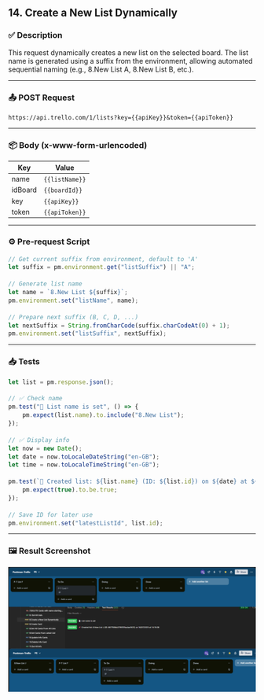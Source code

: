 
## 14. Create a New List Dynamically

### ✅ Description
This request dynamically creates a new list on the selected board. The list name is generated using a suffix from the environment, allowing automated sequential naming (e.g., 8.New List A, 8.New List B, etc.).

---

### 📤 POST Request
```
https://api.trello.com/1/lists?key={{apiKey}}&token={{apiToken}}
```

---

### 📦 Body (x-www-form-urlencoded)
| Key      | Value           |
|----------|------------------|
| name     | `{{listName}}`   |
| idBoard  | `{{boardId}}`    |
| key      | `{{apiKey}}`     |
| token    | `{{apiToken}}`   |

---

### ⚙️ Pre-request Script
```javascript
// Get current suffix from environment, default to 'A'
let suffix = pm.environment.get("listSuffix") || "A";

// Generate list name
let name = `8.New List ${suffix}`;
pm.environment.set("listName", name);

// Prepare next suffix (B, C, D, ...)
let nextSuffix = String.fromCharCode(suffix.charCodeAt(0) + 1);
pm.environment.set("listSuffix", nextSuffix);
```

---

### 📥 Tests
```javascript
let list = pm.response.json();

// ✅ Check name
pm.test("📄 List name is set", () => {
    pm.expect(list.name).to.include("8.New List");
});

// ✅ Display info
let now = new Date();
let date = now.toLocaleDateString("en-GB");
let time = now.toLocaleTimeString("en-GB");

pm.test(`📌 Created list: ${list.name} (ID: ${list.id}) on ${date} at ${time}`, () => {
    pm.expect(true).to.be.true;
});

// Save ID for later use
pm.environment.set("latestListId", list.id);
```

---

### 🖼️ Result Screenshot

![Create New List Result](../printscreen/CreateANewList.png)
